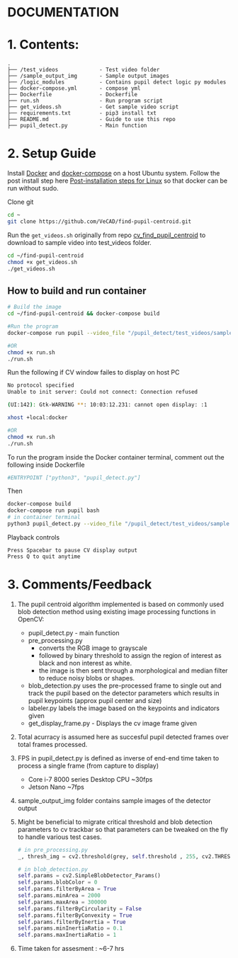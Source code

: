 DOCUMENTATION
=============
# 1. Contents:
```
.
├── /test_videos             - Test video folder
├── /sample_output_img       - Sample output images
├── /logic_modules           - Contains pupil detect logic py modules
├── docker-compose.yml       - compose yml 
├── Dockerfile               - Dockerfile 
├── run.sh                   - Run program script
├── get_videos.sh            - Get sample video script
├── requirements.txt         - pip3 install txt
├── README.md                - Guide to use this repo
├── pupil_detect.py          - Main function
```

# 2. Setup Guide

Install [Docker](https://docs.docker.com/engine/install/ubuntu/) and [docker-compose](https://docs.docker.com/compose/install/) on a host Ubuntu system. Follow the post install step here [Post-installation steps for Linux](https://docs.docker.com/engine/install/linux-postinstall/)
so that docker can be run without sudo.

Clone git
```sh
cd ~
git clone https://github.com/VeCAD/find-pupil-centroid.git
```

Run the `get_videos.sh` originally from repo [cv_find_pupil_centroid](https://github.com/lackdaz/cv_find_pupil_centroid) to download to sample video into test_videos folder.
```sh
cd ~/find-pupil-centroid
chmod +x get_videos.sh
./get_videos.sh
```

## How to build and run container
```sh
# Build the image
cd ~/find-pupil-centroid && docker-compose build

#Run the program
docker-compose run pupil --video_file "/pupil_detect/test_videos/sample.mkv"

#OR
chmod +x run.sh
./run.sh
```

Run the following if CV window failes to display on host PC
```sh
No protocol specified
Unable to init server: Could not connect: Connection refused

(UI:142): Gtk-WARNING **: 10:03:12.231: cannot open display: :1

xhost +local:docker

#OR
chmod +x run.sh
./run.sh
```

To run the program inside the Docker container terminal, comment out the following inside Dockerfile
```sh
#ENTRYPOINT ["python3", "pupil_detect.py"]
```
Then
```sh
docker-compose build
docker-compose run pupil bash
# in container terminal
python3 pupil_detect.py --video_file "/pupil_detect/test_videos/sample.mkv"
```

Playback controls 
```
Press Spacebar to pause CV display output
Press Q to quit anytime
```

# 3. Comments/Feedback
1. The pupil centroid algorithm implemented is based on commonly used blob detection method using 
   existing image processing functions in OpenCV:
   * pupil_detect.py - main function
   * pre_processing.py
       * converts the RGB image to grayscale
       * followed by binary threshold to assign the region of interest as black and non interest as white. 
       * the image is then sent through a morphological and median filter to reduce noisy blobs or shapes.
   * blob_detection.py uses the pre-processed frame to single out and track the pupil based on the detector
     parameters which results in pupil keypoints (approx pupil center and size)
   * labeler.py labels the image based on the keypoints and indicators given
   * get_display_frame.py - Displays the cv image frame given
   
2. Total acurracy is assumed here as succesful pupil detected frames over total frames processed.

3. FPS in pupil_detect.py is defined as inverse of end-end time taken to process a single frame (from capture to display)
   * Core i-7 8000 series Desktop CPU ~30fps
   * Jetson Nano ~7fps

4. sample_output_img folder contains sample images of the detector output

5. Might be beneficial to migrate critical threshold and blob detection parameters to cv trackbar so that parameters can 
   be tweaked on the fly to handle various test cases.
   ```py
   # in pre_processing.py
   _, thresh_img = cv2.threshold(grey, self.threshold , 255, cv2.THRESH_BINARY)
   ```

   ```py
   # in blob_detection.py
   self.params = cv2.SimpleBlobDetector_Params()
   self.params.blobColor = 0
   self.params.filterByArea = True
   self.params.minArea = 2000
   self.params.maxArea = 300000
   self.params.filterByCircularity = False
   self.params.filterByConvexity = True
   self.params.filterByInertia = True
   self.params.minInertiaRatio = 0.1
   self.params.maxInertiaRatio = 1
   ```

6. Time taken for assesment : ~6-7 hrs
